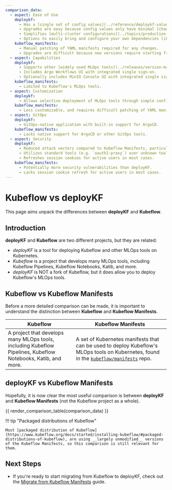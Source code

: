 ```yaml
---
comparison_data:
  - aspect: Ease of Use
    deploykf:
      - Has a [single set of config values](../reference/deploykf-values.md), no manual YAML manifest patching needed.
      - Upgrades are easy because config values only have minimal [changes between versions](../releases/changelog-deploykf.md).
      - Simplifies [multi-cluster configurations](../topics/production-usage/multiple-clusters.md) with support for shared common values and environment-specific overlays.
      - Options to easily bring and configure your own dependencies like Istio, cert-manager, Argo Workflows, MySQL, S3, and more.
    kubeflow_manifests:
      - Manual patching of YAML manifests required for any changes.
      - Upgrades are difficult because new versions require starting from scratch with the new manifests.
  - aspect: Capabilities
    deploykf:
      - Supports other [widely used MLOps tools](../releases/version-matrix.md#deploykf-tools) in addition to [Kubeflow's MLOps tools](../releases/version-matrix.md#kubeflow-tools).
      - Includes Argo Workflows UI with integrated single sign-on.
      - Optionally includes MinIO Console UI with integrated single sign-on.
    kubeflow_manifests:
      - Limited to Kubeflow's MLOps tools.
  - aspect: Customization
    deploykf:
      - Allows selective deployment of MLOps tools through simple config values.
    kubeflow_manifests:
      - Less customizable, and requires difficult patching of YAML manifests.
  - aspect: GitOps
    deploykf:
      - GitOps-native application with built-in support for ArgoCD.
    kubeflow_manifests:
      - Lacks native support for ArgoCD or other GitOps tools.
  - aspect: Security
    deploykf:
      - Reduced attack vectors compared to Kubeflow Manifests, particularly in Istio configurations.
      - Utilizes standard tools (e.g. `oauth2-proxy`) over unknown tools (e.g. `arrikto/oidc-authservice`).
      - Refreshes session cookies for active users in most cases.
    kubeflow_manifests:
      - Potentially more security vulnerabilities than deployKF.
      - Lacks session cookie refresh for active users in most cases.
---
```


# Kubeflow vs deployKF

This page aims unpack the differences between __deployKF__ and __Kubeflow__.

## Introduction

__deployKF__ and __Kubeflow__ are two different projects, but they are related:

- _deployKF_ is a tool for deploying Kubeflow and other MLOps tools on Kubernetes.
- _Kubeflow_ is a project that develops many MLOps tools, including Kubeflow Pipelines, Kubeflow Notebooks, Katib, and more.
- _deployKF_ is NOT a fork of Kubeflow, but it does allow you to deploy Kubeflow's MLOps tools.

## Kubeflow vs Kubeflow Manifests

Before a more detailed comparison can be made, it is important to understand the distinction between __Kubeflow__ and __Kubeflow Manifests__.

| Kubeflow                                                                                                     | Kubeflow Manifests                                                                                                                                                |
|--------------------------------------------------------------------------------------------------------------|-------------------------------------------------------------------------------------------------------------------------------------------------------------------|
| A project that develops many MLOps tools, including Kubeflow Pipelines, Kubeflow Notebooks, Katib, and more. | A set of Kubernetes manifests that can be used to deploy Kubeflow's MLOps tools on Kubernetes, found in the [`kubeflow/manifests`](https://github.com/kubeflow/manifests) repo. |

## deployKF vs Kubeflow Manifests

Hopefully, it is now clear the most useful comparison is between __deployKF__ and __Kubeflow Manifests__ (not the Kubeflow project as a whole).

{{ render_comparison_table(comparison_data) }}

!!! tip "Packaged distributions of Kubeflow"
    
    Most [packaged distribution of Kubeflow](https://www.kubeflow.org/docs/started/installing-kubeflow/#packaged-distributions-of-kubeflow), are using __largely unmodified__ versions of the Kubeflow Manifests, so this comparison is still relevant for them.

## Next Steps

 - If you're ready to start migrating from Kubeflow to deployKF, check out the [Migrate from Kubeflow Manifests](../guides/migrate-from-kubeflow-manifests.md) guide.
